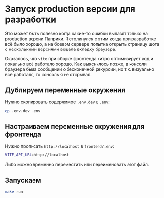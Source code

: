 # Запуск production версии для разработки

Это может быть полезно когда какие-то ошибки вылазят только на production версии Паприки. Я столкнулся с этим когда при разработке всё было хорошо, а на боевом сервере попытка открыть страницу шота с несколькими версиями вешала вкладку браузера.

Оказалось, что `vite` при сборке фронтенда хитро оптимизирует код и локально всё работало хорошо. Как выяснилось позже, в консоли браузера была сообщении о бесконечной рекурсии, но т.к. визуально всё работало, то консоль я не открывал.

## Дублируем переменные окружения

Нужно скопировать содержимое `.env.dev` в `.env`:

```bash
cp .env.dev .env
```

## Настраиваем переменные окружения для фронтенда

Нужно прописать `http://localhost` в `frontend/.env`:

```bash
VITE_API_URL=http://localhost
```

Либо можно временно переместить или переименовать этот файл.

## Запускаем

```bash
make run
```
